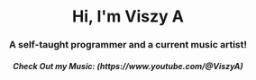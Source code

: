 <h1 align="center">Hi, I'm Viszy A</h1>
<h3 align="center">A self-taught programmer and a current music artist!</h3>
<h5 align="center">Check Out my Music: (https://www.youtube.com/@ViszyA)</h5>
